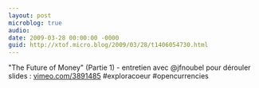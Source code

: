 ```yaml
---
layout: post
microblog: true
audio: 
date: 2009-03-28 00:00:00 -0000
guid: http://xtof.micro.blog/2009/03/28/t1406054730.html
---
```

"The Future of Money" (Partie 1) - entretien avec @jfnoubel pour dérouler slides : [vimeo.com/3891485](http://vimeo.com/3891485) #exploracoeur #opencurrencies
